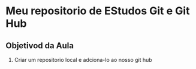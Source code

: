 # Meu repositorio de EStudos Git e Git Hub


## Objetivod da Aula

1. Criar um repositorio local e adciona-lo ao nosso git hub

